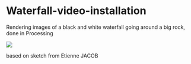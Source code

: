 # Waterfall-video-installation
Rendering images of a black and white waterfall going around a big rock, done in Processing


![](https://github.com/danieledep/Waterfall-video-installation/blob/master/Screenshot.png)

based on sketch from Etienne JACOB

